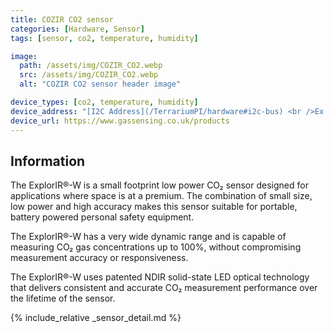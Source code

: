 ```yaml
---
title: COZIR CO2 sensor
categories: [Hardware, Sensor]
tags: [sensor, co2, temperature, humidity]

image:
  path: /assets/img/COZIR_CO2.webp
  src: /assets/img/COZIR_CO2.webp
  alt: "COZIR CO2 sensor header image"

device_types: [co2, temperature, humidity]
device_address: "[I2C Address](/TerrariumPI/hardware#i2c-bus) <br />Ex: `0x3f`"
device_url: https://www.gassensing.co.uk/products
---
```


## Information

The ExplorIR®-W is a small footprint low power CO₂ sensor designed for applications where space is at a premium. The combination of small size, low power and high accuracy makes this sensor suitable for portable, battery powered personal safety equipment.

The ExplorIR®-W has a very wide dynamic range and is capable of measuring CO₂ gas concentrations up to 100%, without compromising measurement accuracy or responsiveness.

The ExplorIR®-W uses patented NDIR solid-state LED optical technology that delivers consistent and accurate CO₂ measurement performance over the lifetime of the sensor.

{% include_relative _sensor_detail.md %}

